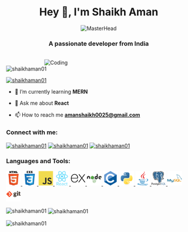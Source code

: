 <h1 align="center">Hey 👋, I'm Shaikh Aman</h1>
<p align="center">
  <img src="https://camo.githubusercontent.com/bf086ae045cede0b5561aa0dcd3315aee15715e3b1417364ffadb11222344e5f/68747470733a2f2f726561646d652d747970696e672d7376672e6865726f6b756170702e636f6d3f636f6c6f723d4532324645342677696474683d333830266865696768743d3435266c696e65733d4f70656e2d536f757263652b456e74687573696173743b416c776179732b4c6561726e696e672b4e65772b5468696e67733b456d706f776572696e672b4f74686572733b4e6963652b546f2b4d6565742b596f752b2e2e2e2663656e7465723d74727565" alt="MasterHead">
</p>

<h3 align="center">A passionate developer from India</h3>
</br>
<img align="right" alt="Coding" width="400" src="https://camo.githubusercontent.com/7de37139d0b4c1ce40865e799b446c0e963a3dd8fb68d239707237c40604fa3d/68747470733a2f2f63646e2e6472696262626c652e636f6d2f75736572732f3733303730332f73637265656e73686f74732f363538313234332f6176656e746f2e676966">

<p align="left"> <img src="https://komarev.com/ghpvc/?username=shaikhaman01&label=Profile%20views&color=0e75b6&style=flat" alt="shaikhaman01" /> </p>

<p align="left"> <a href="https://twitter.com/shaikhaman01" target="blank"><img src="https://img.shields.io/twitter/follow/shaikhaman01?logo=twitter&style=for-the-badge" alt="shaikhaman01" /></a> </p>

- 🌱 I’m currently learning **MERN**

- 💬 Ask me about **React**

- 📫 How to reach me **amanshaikh0025@gmail.com**

<h3 align="left">Connect with me:</h3>
<p align="left">
<a href="https://dev.to/shaikhaman01" target="blank"><img align="center" src="https://raw.githubusercontent.com/rahuldkjain/github-profile-readme-generator/master/src/images/icons/Social/devto.svg" alt="shaikhaman01" height="30" width="40" /></a>
<a href="https://twitter.com/shaikhaman01" target="blank"><img align="center" src="https://raw.githubusercontent.com/rahuldkjain/github-profile-readme-generator/master/src/images/icons/Social/twitter.svg" alt="shaikhaman01" height="30" width="40" /></a>
<a href="https://linkedin.com/in/shaikhaman01" target="blank"><img align="center" src="https://raw.githubusercontent.com/rahuldkjain/github-profile-readme-generator/master/src/images/icons/Social/linked-in-alt.svg" alt="shaikhaman01" height="30" width="40" /></a>
</p>

<h3 align="left">Languages and Tools:</h3>
<p align="left">
  <!-- HTML -->
  <a href="https://developer.mozilla.org/en-US/docs/Web/HTML" target="_blank" rel="noreferrer">
    <img src="https://raw.githubusercontent.com/devicons/devicon/master/icons/html5/html5-original-wordmark.svg" alt="HTML" width="40" height="40"/>
  </a>

  <!-- CSS -->
  <a href="https://developer.mozilla.org/en-US/docs/Web/CSS" target="_blank" rel="noreferrer">
    <img src="https://raw.githubusercontent.com/devicons/devicon/master/icons/css3/css3-original-wordmark.svg" alt="CSS" width="40" height="40"/>
  </a>

  <!-- JavaScript -->
  <a href="https://developer.mozilla.org/en-US/docs/Web/JavaScript" target="_blank" rel="noreferrer">
    <img src="https://raw.githubusercontent.com/devicons/devicon/master/icons/javascript/javascript-original.svg" alt="JavaScript" width="40" height="40"/>
  </a>

  <!-- React -->
  <a href="https://reactjs.org/" target="_blank" rel="noreferrer">
    <img src="https://raw.githubusercontent.com/devicons/devicon/master/icons/react/react-original-wordmark.svg" alt="React" width="40" height="40"/>
  </a>

  <!-- Express.js -->
  <a href="https://expressjs.com/" target="_blank" rel="noreferrer">
    <img src="https://raw.githubusercontent.com/devicons/devicon/master/icons/express/express-original.svg" alt="Express.js" width="40" height="40"/>
  </a>

  <!-- Node.js -->
  <a href="https://nodejs.org/" target="_blank" rel="noreferrer">
    <img src="https://raw.githubusercontent.com/devicons/devicon/master/icons/nodejs/nodejs-original-wordmark.svg" alt="Node.js" width="40" height="40"/>
  </a>

  <!-- C -->
  <a href="https://en.wikipedia.org/wiki/C_(programming_language)" target="_blank" rel="noreferrer">
    <img src="https://raw.githubusercontent.com/devicons/devicon/master/icons/c/c-original.svg" alt="C" width="40" height="40"/>
  </a>

  <!-- Python -->
  <a href="https://www.python.org/" target="_blank" rel="noreferrer">
    <img src="https://raw.githubusercontent.com/devicons/devicon/master/icons/python/python-original.svg" alt="Python" width="40" height="40"/>
  </a>

  <!-- Java -->
  <a href="https://www.java.com/" target="_blank" rel="noreferrer">
    <img src="https://raw.githubusercontent.com/devicons/devicon/master/icons/java/java-original.svg" alt="Java" width="40" height="40"/>
  </a>

  <!-- PostgreSQL -->
  <a href="https://www.postgresql.org/" target="_blank" rel="noreferrer">
    <img src="https://raw.githubusercontent.com/devicons/devicon/master/icons/postgresql/postgresql-original-wordmark.svg" alt="PostgreSQL" width="40" height="40"/>
  </a>

  <!-- MySQL -->
  <a href="https://www.mysql.com/" target="_blank" rel="noreferrer">
    <img src="https://raw.githubusercontent.com/devicons/devicon/master/icons/mysql/mysql-original-wordmark.svg" alt="MySQL" width="40" height="40"/>
  </a>

  <!-- Git -->
  <a href="https://git-scm.com/" target="_blank" rel="noreferrer">
    <img src="https://raw.githubusercontent.com/devicons/devicon/master/icons/git/git-original-wordmark.svg" alt="Git" width="40" height="40"/>
  </a>
</p>



<p><img align="left" src="https://github-readme-stats.vercel.app/api/top-langs?username=shaikhaman01&show_icons=true&locale=en&layout=compact&theme=dark" alt="shaikhaman01" /></p>

<p>&nbsp;<img align="center" src="https://github-readme-stats.vercel.app/api?username=shaikhaman01&show_icons=true&locale=en&theme=dark" alt="shaikhaman01" /></p>

<p><img align="center" src="https://github-readme-streak-stats.herokuapp.com/?user=shaikhaman01&theme=dark" alt="shaikhaman01" /></p>
